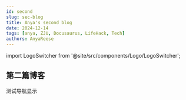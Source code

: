 ```yaml
---
id: second
slug: sec-blog
title: Anya's second blog
date: 2024-12-14
tags: [anya, ZJU, Docusaurus, LifeHack, Tech]
authors: AnyaReese
---
```


import LogoSwitcher from '@site/src/components/Logo/LogoSwitcher';

<LogoSwitcher />


## 第二篇博客

测试导航显示

